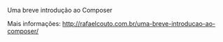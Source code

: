 Uma breve introdução ao Composer

Mais informações: http://rafaelcouto.com.br/uma-breve-introducao-ao-composer/